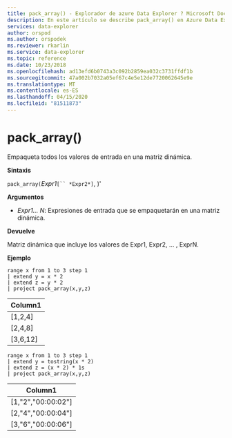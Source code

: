 ```yaml
---
title: pack_array() - Explorador de azure Data Explorer ? Microsoft Docs
description: En este artículo se describe pack_array() en Azure Data Explorer.
services: data-explorer
author: orspod
ms.author: orspodek
ms.reviewer: rkarlin
ms.service: data-explorer
ms.topic: reference
ms.date: 10/23/2018
ms.openlocfilehash: ad13efd6b0743a3c092b2859ea032c3731ffdf1b
ms.sourcegitcommit: 47a002b7032a05ef67c4e5e12de7720062645e9e
ms.translationtype: MT
ms.contentlocale: es-ES
ms.lasthandoff: 04/15/2020
ms.locfileid: "81511873"
---
```

# <a name="pack_array"></a>pack_array()

Empaqueta todos los valores de entrada en una matriz dinámica.

**Sintaxis**

`pack_array(`*Expr1*`[`` *Expr2*]`, )'

**Argumentos**

* *Expr1... N*: Expresiones de entrada que se empaquetarán en una matriz dinámica.

**Devuelve**

Matriz dinámica que incluye los valores de Expr1, Expr2, ... , ExprN.

**Ejemplo**

```kusto
range x from 1 to 3 step 1
| extend y = x * 2
| extend z = y * 2
| project pack_array(x,y,z)
```

|Column1|
|---|
|[1,2,4]|
|[2,4,8]|
|[3,6,12]|

```kusto
range x from 1 to 3 step 1
| extend y = tostring(x * 2)
| extend z = (x * 2) * 1s
| project pack_array(x,y,z)
```

|Column1|
|---|
|[1,"2","00:00:02"]|
|[2,"4","00:00:04"]|
|[3,"6","00:00:06"]|